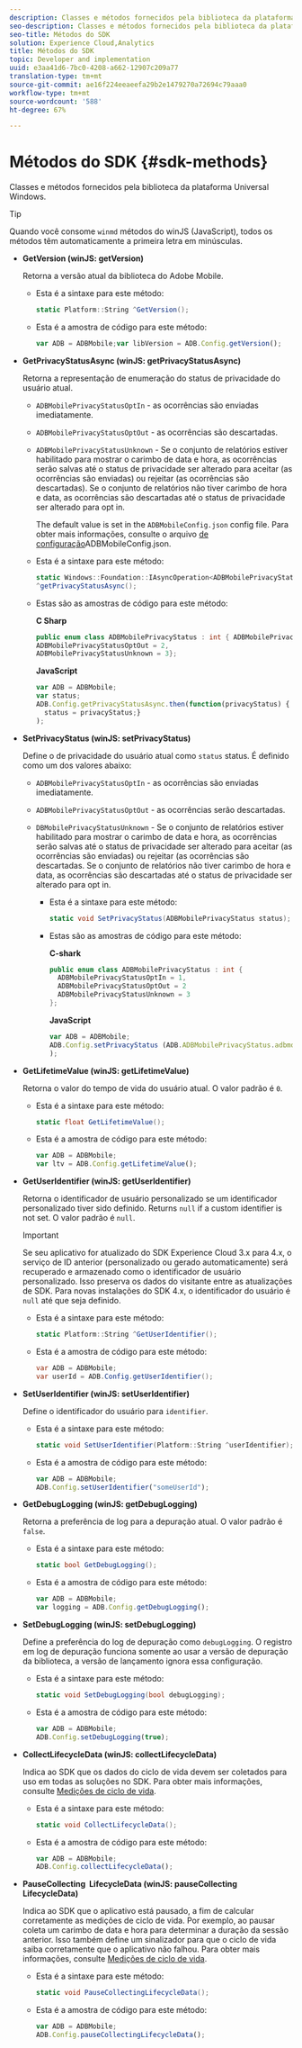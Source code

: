 ```yaml
---
description: Classes e métodos fornecidos pela biblioteca da plataforma Universal Windows.
seo-description: Classes e métodos fornecidos pela biblioteca da plataforma Universal Windows.
seo-title: Métodos do SDK
solution: Experience Cloud,Analytics
title: Métodos do SDK
topic: Developer and implementation
uuid: e3aa41d6-7bc0-4208-a662-12907c209a77
translation-type: tm+mt
source-git-commit: ae16f224eeaeefa29b2e1479270a72694c79aaa0
workflow-type: tm+mt
source-wordcount: '588'
ht-degree: 67%

---
```



# Métodos do SDK {#sdk-methods}

Classes e métodos fornecidos pela biblioteca da plataforma Universal Windows.

>[!TIP]
>
>Quando você consome `winmd` métodos do winJS (JavaScript), todos os métodos têm automaticamente a primeira letra em minúsculas.

* **GetVersion (winJS: getVersion)**

   Retorna a versão atual da biblioteca do Adobe Mobile.

   * Esta é a sintaxe para este método:

      ```csharp
      static Platform::String ^GetVersion();
      ```

   * Esta é a amostra de código para este método:

      ```js
      var ADB = ADBMobile;var libVersion = ADB.Config.getVersion();
      ```

* **GetPrivacyStatusAsync (winJS: getPrivacyStatusAsync)**

   Retorna a representação de enumeração do status de privacidade do usuário atual.

   * `ADBMobilePrivacyStatusOptIn` - as ocorrências são enviadas imediatamente.
   * `ADBMobilePrivacyStatusOptOut` - as ocorrências são descartadas.
   * `ADBMobilePrivacyStatusUnknown` - Se o conjunto de relatórios estiver habilitado para mostrar o carimbo de data e hora, as ocorrências serão salvas até o status de privacidade ser alterado para aceitar (as ocorrências são enviadas) ou rejeitar (as ocorrências são descartadas). Se o conjunto de relatórios não tiver carimbo de hora e data, as ocorrências são descartadas até o status de privacidade ser alterado para opt in.

      The default value is set in the `ADBMobileConfig.json` config file. Para obter mais informações, consulte o arquivo [de configuração](/help/universal-windows/c-configuration/c.json.md)ADBMobileConfig.json.

   * Esta é a sintaxe para este método:

      ```csharp
      static Windows::Foundation::IAsyncOperation<ADBMobilePrivacyStatus>
      ^getPrivacyStatusAsync();
      ```

   * Estas são as amostras de código para este método:

      **C Sharp**

      ```csharp
      public enum class ADBMobilePrivacyStatus : int { ADBMobilePrivacyStatusOptIn = 1, 
      ADBMobilePrivacyStatusOptOut = 2, 
      ADBMobilePrivacyStatusUnknown = 3};
      ```

      **JavaScript**

      ```javascript
      var ADB = ADBMobile;
      var status;
      ADB.Config.getPrivacyStatusAsync.then(function(privacyStatus) {
        status = privacyStatus;}
      );
      ```

* **SetPrivacyStatus (winJS: setPrivacyStatus)**

   Define o de privacidade do usuário atual como `status` status. É definido como um dos valores abaixo:
   * `ADBMobilePrivacyStatusOptIn` - as ocorrências são enviadas imediatamente.
   * `ADBMobilePrivacyStatusOptOut` - as ocorrências serão descartadas.
   * `DBMobilePrivacyStatusUnknown` - Se o conjunto de relatórios estiver habilitado para mostrar o carimbo de data e hora, as ocorrências serão salvas até o status de privacidade ser alterado para aceitar (as ocorrências são enviadas) ou rejeitar (as ocorrências são descartadas. Se o conjunto de relatórios não tiver carimbo de hora e data, as ocorrências são descartadas até o status de privacidade ser alterado para opt in.

      * Esta é a sintaxe para este método:

         ```csharp
         static void SetPrivacyStatus(ADBMobilePrivacyStatus status);
         ```

      * Estas são as amostras de código para este método:

         **C-shark**

         ```csharp
         public enum class ADBMobilePrivacyStatus : int { 
           ADBMobilePrivacyStatusOptIn = 1, 
           ADBMobilePrivacyStatusOptOut = 2
           ADBMobilePrivacyStatusUnknown = 3
         };
         ```

         **JavaScript**

         ```js
         var ADB = ADBMobile;
         ADB.Config.setPrivacyStatus (ADB.ADBMobilePrivacyStatus.adbmobilePrivacyStatusOptIn
         );
         ```

* **GetLifetimeValue (winJS: getLifetimeValue)**

   Retorna o valor do tempo de vida do usuário atual. O valor padrão é `0`.

   * Esta é a sintaxe para este método:

      ```csharp
      static float GetLifetimeValue(); 
      ```

   * Esta é a amostra de código para este método:

      ```js
      var ADB = ADBMobile;
      var ltv = ADB.Config.getLifetimeValue();
      ```

* **GetUserIdentifier (winJS: getUserIdentifier)**

   Retorna o identificador de usuário personalizado se um identificador personalizado tiver sido definido. Returns `null` if a custom identifier is not set.
O valor padrão é `null`.

   >[!IMPORTANT]
   >
   >Se seu aplicativo for atualizado do SDK Experience Cloud 3.x para 4.x, o serviço de ID anterior (personalizado ou gerado automaticamente) será recuperado e armazenado como o identificador de usuário personalizado. Isso preserva os dados do visitante entre as atualizações de SDK. Para novas instalações do SDK 4.x, o identificador do usuário é `null` até que seja definido.

   * Esta é a sintaxe para este método:

      ```csharp
      static Platform::String ^GetUserIdentifier(); 
      ```

   * Esta é a amostra de código para este método:

      ```csharp
      var ADB = ADBMobile;
      var userId = ADB.Config.getUserIdentifier(); 
      ```

* **SetUserIdentifier (winJS: setUserIdentifier)**

   Define o identificador do usuário para `identifier`.

   * Esta é a sintaxe para este método:

      ```csharp
      static void SetUserIdentifier(Platform::String ^userIdentifier); 
      ```

   * Esta é a amostra de código para este método:

      ```javascript
      var ADB = ADBMobile;
      ADB.Config.setUserIdentifier("someUserId");
      ```

* **GetDebugLogging (winJS: getDebugLogging)**

   Retorna a preferência de log para a depuração atual. O valor padrão é `false`.

   * Esta é a sintaxe para este método:

      ```csharp
      static bool GetDebugLogging();
      ```

   * Esta é a amostra de código para este método:

      ```javascript
      var ADB = ADBMobile;
      var logging = ADB.Config.getDebugLogging();
      ```

* **SetDebugLogging (winJS: setDebugLogging)**

   Define a preferência do log de depuração como `debugLogging`. O registro em log de depuração funciona somente ao usar a versão de depuração da biblioteca, a versão de lançamento ignora essa configuração.

   * Esta é a sintaxe para este método:

      ```csharp
      static void SetDebugLogging(bool debugLogging);
      ```

   * Esta é a amostra de código para este método:

      ```js
      var ADB = ADBMobile;
      ADB.Config.setDebugLogging(true);
      ```

* **CollectLifecycleData (winJS: collectLifecycleData)**

   Indica ao SDK que os dados do ciclo de vida devem ser coletados para uso em todas as soluções no SDK. Para obter mais informações, consulte [Medições de ciclo de vida](/help/universal-windows/metrics.md).

   * Esta é a sintaxe para este método:

      ```csharp
      static void CollectLifecycleData();
      ```

   * Esta é a amostra de código para este método:

      ```js
      var ADB = ADBMobile;
      ADB.Config.collectLifecycleData();
      ```

* **PauseCollecting &#x200B; LifecycleData (winJS: pauseCollecting &#x200B; LifecycleData)**

   Indica ao SDK que o aplicativo está pausado, a fim de calcular corretamente as medições de ciclo de vida. Por exemplo, ao pausar coleta um carimbo de data e hora para determinar a duração da sessão anterior. Isso também define um sinalizador para que o ciclo de vida saiba corretamente que o aplicativo não falhou. Para obter mais informações, consulte [Medições de ciclo de vida](/help/universal-windows/metrics.md).

   * Esta é a sintaxe para este método:

      ```csharp
      static void PauseCollectingLifecycleData();
      ```

   * Esta é a amostra de código para este método:

      ```js
      var ADB = ADBMobile;
      ADB.Config.pauseCollectingLifecycleData(); 
      ```
